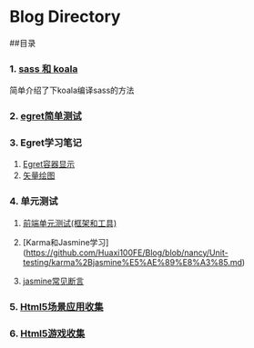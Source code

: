 # Blog Directory

##目录

### 1. [sass 和 koala](https://github.com/Huaxi100FE/Blog/tree/nancy/sass)
简单介绍了下koala编译sass的方法

### 2. [egret简单测试](https://github.com/Huaxi100FE/Blog/tree/nancy/egreTest)

### 3. Egret学习笔记

  1. [Egret容器显示](https://github.com/Huaxi100FE/Blog/blob/nancy/Egret/container.md)
  2. [矢量绘图](https://github.com/Huaxi100FE/Blog/blob/nancy/Egret/draw.md)

### 4. 单元测试

  1. [前端单元测试(框架和工具)](https://github.com/Huaxi100FE/Blog/blob/nancy/Unit-testing/%E6%A1%86%E6%9E%B6%E5%92%8C%E5%B7%A5%E5%85%B7.md)

  2. [Karma和Jasmine学习] (https://github.com/Huaxi100FE/Blog/blob/nancy/Unit-testing/karma%2Bjasmine%E5%AE%89%E8%A3%85.md)

  3. [jasmine常见断言](https://github.com/Huaxi100FE/Blog/blob/nancy/Unit-testing/jasmine%E5%B8%B8%E8%A7%81%E6%96%AD%E8%A8%80.md)

### 5. [Html5场景应用收集](https://github.com/Huaxi100FE/Blog/blob/nancy/Html-Scene/test.md)

### 6. [Html5游戏收集](https://github.com/Huaxi100FE/Blog/blob/nancy/Html-Game/test.md)

